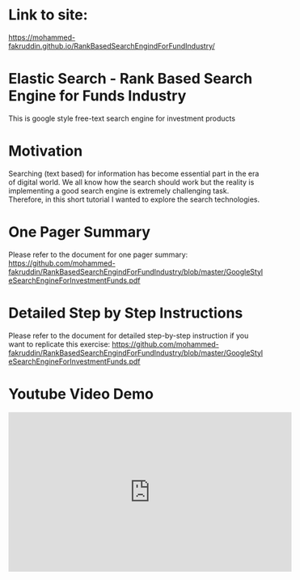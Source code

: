 # Link to site:

https://mohammed-fakruddin.github.io/RankBasedSearchEngindForFundIndustry/

# Elastic Search - Rank Based Search Engine for Funds Industry
This is google style free-text search engine for investment products
# Motivation
Searching (text based) for information has become essential part in the era of digital world. We all know how the search should work but the reality is implementing a good search engine is extremely challenging task. Therefore, in this short tutorial I wanted to explore the search technologies.​
# One Pager Summary
Please refer to the document for one pager summary: https://github.com/mohammed-fakruddin/RankBasedSearchEngindForFundIndustry/blob/master/GoogleStyleSearchEngineForInvestmentFunds.pdf
# Detailed Step by Step Instructions
Please refer to the document for detailed step-by-step instruction if you want to replicate this exercise: https://github.com/mohammed-fakruddin/RankBasedSearchEngindForFundIndustry/blob/master/GoogleStyleSearchEngineForInvestmentFunds.pdf
# Youtube Video Demo
<iframe width="560" height="315" src="https://www.youtube.com/embed/qZ-eIRxtnXM" frameborder="0" seamless scrolling="no"></iframe>
